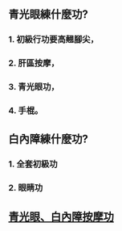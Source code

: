 ## 青光眼練什麼功?
### 1. 初級行功要高翹腳尖，
### 2. 肝區按摩，
### 3. 青光眼功，
### 4. 手棍。

## 白內障練什麼功?
### 1. 全套初級功
### 2. 眼睛功

## [青光眼、白內障按摩功](/青光眼1.md)
